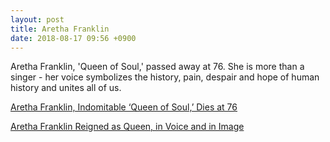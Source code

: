 ```yaml
---
layout: post
title: Aretha Franklin
date: 2018-08-17 09:56 +0900
---
```


Aretha Franklin, 'Queen of Soul,' passed away at 76. She is more than a singer - her voice symbolizes the history, pain, despair and hope of human history and unites all of us. 

[Aretha Franklin, Indomitable ‘Queen of Soul,’ Dies at 76](https://www.nytimes.com/2018/08/16/obituaries/aretha-franklin-dead.html)

[Aretha Franklin Reigned as Queen, in Voice and in Image](https://www.nytimes.com/2018/08/16/style/aretha-franklin-icon-pictures.html)